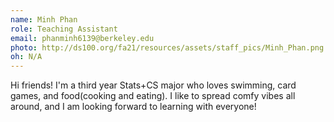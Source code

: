 ```yaml
---
name: Minh Phan
role: Teaching Assistant
email: phanminh6139@berkeley.edu
photo: http://ds100.org/fa21/resources/assets/staff_pics/Minh_Phan.png
oh: N/A 
---
```

Hi friends! I'm a third year Stats+CS major who loves swimming, card games, and food(cooking and eating). I like to spread comfy vibes all around, and I am looking forward to learning with everyone!
